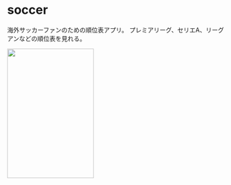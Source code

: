 # soccer

海外サッカーファンのための順位表アプリ。
プレミアリーグ、セリエA、リーグアンなどの順位表を見れる。


<img width="200" height="300" src="https://user-images.githubusercontent.com/76618285/204973185-b5cc2c86-b61e-4461-8eb2-582a3d1d9c50.png" alt="">
